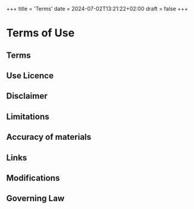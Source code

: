 +++
title = 'Terms'
date = 2024-07-02T13:21:22+02:00
draft = false
+++

Terms of Use
============

## Terms

## Use Licence

## Disclaimer

## Limitations

## Accuracy of materials

## Links

## Modifications

## Governing Law